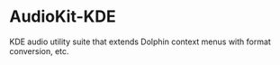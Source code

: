 # AudioKit-KDE
KDE audio utility suite that extends Dolphin context menus with format conversion, etc.
